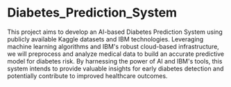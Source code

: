 # Diabetes_Prediction_System

This project aims to develop an AI-based Diabetes Prediction System using publicly available Kaggle datasets and IBM technologies. Leveraging machine learning algorithms and IBM's robust cloud-based infrastructure, we will preprocess and analyze medical data to build an accurate predictive model for diabetes risk. By harnessing the power of AI and IBM's tools, this system intends to provide valuable insights for early diabetes detection and potentially contribute to improved healthcare outcomes.
